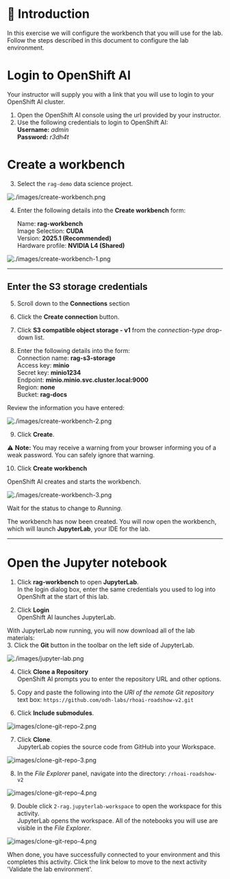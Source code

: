 # 💁 Introduction

In this exercise we will configure the workbench that you will use for the lab. Follow the steps described in this document to configure the lab environment.

# Login to OpenShift AI

Your instructor will supply you with a link that you will use to login to your OpenShift AI cluster.

1. Open the OpenShift AI console using the url provided by your instructor.  
2. Use the following credentials to login to OpenShift AI:  
      **Username:** *admin*  
      **Password:** *r3dh4t*

# Create a workbench

3. Select the `rag-demo` data science project.

![./images/create-workbench.png](images/create-workbench.png)

4. Enter the following details into the **Create workbench** form:

   Name: **rag-workbench**  
   Image Selection: **CUDA**  
   Version: **2025.1 (Recommended)**  
   Hardware profile: **NVIDIA L4 (Shared)**  

![./images/create-workbench-1.png](images/create-workbench-1.png)

---

## Enter the S3 storage credentials

5. Scroll down to the **Connections** section 

6. Click the **Create connection** button.
7. Click **S3 compatible object storage - v1** from the *connection-type* drop-down list.
8. Enter the following details into the form:  
   Connection name: **rag-s3-storage**  
   Access key: **minio**  
   Secret key: **minio1234**  
   Endpoint: **minio.minio.svc.cluster.local:9000**  
   Region: **none**  
   Bucket: **rag-docs**  

Review the information you have entered:

![./images/create-workbench-2.png](images/create-workbench-2.png)

9. Click **Create**.

⚠️ **Note:** You may receive a warning from your browser informing you of a weak password. You can safely ignore that warning.


10. Click **Create workbench**

OpenShift AI creates and starts the workbench.

![./images/create-workbench-3.png](images/create-workbench-3.png)

Wait for the status to change to *Running*.  

The workbench has now been created. You will now open the workbench, which will launch **JupyterLab**, your IDE for the lab.  

---

# Open the Jupyter notebook

1. Click **rag-workbench** to open **JupyterLab**.  
   In the login dialog box, enter the same credentials you used to log into OpenShift at the start of this lab.

2. Click **Login**  
   OpenShift AI launches JupyterLab.  

With JupyterLab now running, you will now download all of the lab materials:  
3. Click the **Git** button in the toolbar on the left side of JupyterLab.  

![./images/jupyter-lab.png](images/jupyter-lab.png)  

4. Click **Clone a Repository**  
   OpenShift AI prompts you to enter the repository URL and other options.  

5. Copy and paste the following into the *URI of the remote Git repository* text box: `https://github.com/odh-labs/rhoai-roadshow-v2.git`  
6. Click **Include submodules**.  

![images/clone-git-repo-2.png](images/clone-git-repo-2.png) 

7. Click **Clone**.  
   JupyterLab copies the source code from GitHub into your Workspace.

![images/clone-git-repo-3.png](images/clone-git-repo-3.png) 

8. In the *File Explorer* panel, navigate into the directory: `/rhoai-roadshow-v2`  

![images/clone-git-repo-4.png](images/clone-git-repo-4.png)  

9. Double click `2-rag.jupyterlab-workspace` to open the workspace for this activity.  
   JupyterLab opens the workspace. All of the notebooks you will use are visible in the *File Explorer*.  


![images/clone-git-repo-4.png](images/clone-git-repo-5.png)  

When done, you have successfully connected to your environment and this completes this activity. Click the link below to move to the next activity 'Validate the lab environment'.